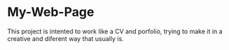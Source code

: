 # My-Web-Page
This project is intented to work like a CV and porfolio, trying to make it in a creative and diferent way that usually is. 
